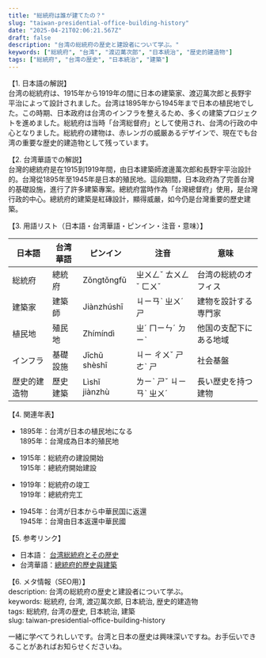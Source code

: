 ```yaml
---
title: "総統府は誰が建てたの？"
slug: "taiwan-presidential-office-building-history"
date: "2025-04-21T02:06:21.567Z"
draft: false
description: "台湾の総統府の歴史と建設者について学ぶ。"
keywords: ["総統府", "台湾", "渡辺萬次郎", "日本統治", "歴史的建造物"]
tags: ["総統府", "台湾の歴史", "日本統治", "建築"]
---
```


【1. 日本語の解説】  
台湾の総統府は、1915年から1919年の間に日本の建築家、渡辺萬次郎と長野宇平治によって設計されました。台湾は1895年から1945年まで日本の植民地でした。この時期、日本政府は台湾のインフラを整えるため、多くの建築プロジェクトを進めました。総統府は当時「台湾総督府」として使用され、台湾の行政の中心となりました。総統府の建物は、赤レンガの威厳あるデザインで、現在でも台湾の重要な歴史的建造物として残っています。

【2. 台湾華語での解説】  
台灣的總統府是在1915到1919年間，由日本建築師渡邊萬次郎和長野宇平治設計的。台灣從1895年至1945年是日本的殖民地。這段期間，日本政府為了完善台灣的基礎設施，進行了許多建築專案。總統府當時作為「台灣總督府」使用，是台灣行政的中心。總統府的建築是紅磚設計，顯得威嚴，如今仍是台灣重要的歷史建築。

【3. 用語リスト（日本語・台湾華語・ピンイン・注音・意味）】  

| 日本語     | 台湾華語       | ピンイン         | 注音       | 意味                        |
|-----------|---------------|------------------|------------|---------------------------|
| 総統府     | 總統府         | Zǒngtǒngfǔ      | ㄓㄨㄥˇ ㄊㄨㄥˇ ㄈㄨˇ | 台湾の総統のオフィス       |
| 建築家     | 建築師         | Jiànzhúshī       | ㄐㄧㄢˋ ㄓㄨˊ ㄕ     | 建物を設計する専門家       |
| 植民地     | 殖民地         | Zhímíndì         | ㄓˊ ㄇㄧㄣˊ ㄉㄧˋ   | 他国の支配下にある地域     |
| インフラ   | 基礎設施       | Jīchǔ shèshī    | ㄐㄧ ㄔㄨˇ ㄕㄜˋ ㄕ   | 社会基盤                  |
| 歴史的建造物 | 歷史建築       | Lìshǐ jiànzhù   | ㄌㄧˋ ㄕˇ ㄐㄧㄢˋ ㄓㄨˊ | 長い歴史を持つ建物        |

【4. 関連年表】  
- 1895年：台湾が日本の植民地になる  
  1895年：台灣成為日本的殖民地
  
- 1915年：総統府の建設開始  
  1915年：總統府開始建設
  
- 1919年：総統府の竣工  
  1919年：總統府完工
  
- 1945年：台湾が日本から中華民国に返還  
  1945年：台灣由日本返還中華民國

【5. 参考リンク】  
- 日本語： [台湾総統府とその歴史](https://www.jpf.go.jp/j/project/culture/exhibit/library/archive/2018/01-04.html)
- 台湾華語：[總統府的歷史與建築](https://www.president.gov.tw/Page/106)

【6. メタ情報（SEO用）】  
description: 台湾の総統府の歴史と建設者について学ぶ。  
keywords: 総統府, 台湾, 渡辺萬次郎, 日本統治, 歴史的建造物  
tags: 総統府, 台湾の歴史, 日本統治, 建築  
slug: taiwan-presidential-office-building-history

一緒に学べてうれしいです。台湾と日本の歴史は興味深いですね。お手伝いできることがあればお知らせくださいね。